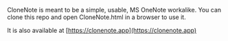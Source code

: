 CloneNote is meant to be a simple, usable, MS OneNote workalike. You can clone this repo and open CloneNote.html in a browser to use it.

It is also available at [https://clonenote.app](https://clonenote.app)